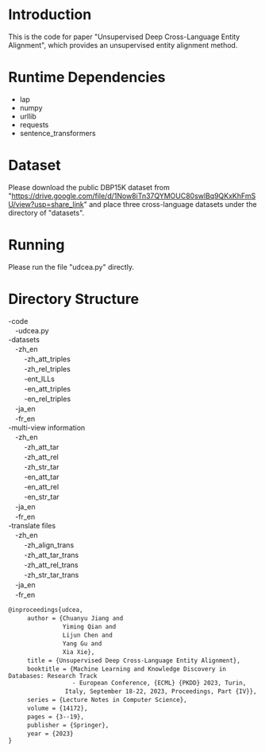 # Introduction
This is the code for paper "Unsupervised Deep Cross-Language Entity Alignment", which provides an unsupervised entity alignment method.

# Runtime Dependencies
* lap
* numpy
* urllib
* requests
* sentence_transformers
 

# Dataset
Please download the public DBP15K dataset from "https://drive.google.com/file/d/1Now8iTn37QYMOUC80swlBq9QKxKhFmSU/view?usp=share_link" and place three cross-language datasets under the directory of "datasets".


# Running
Please run the file "udcea.py" directly.


# Directory Structure  
-code  
 　-udcea.py  
-datasets  
 　-zh_en  
 　 　-zh_att_triples  
 　 　-zh_rel_triples  
 　 　-ent_ILLs  
 　 　-en_att_triples  
 　 　-en_rel_triples  
 　-ja_en  
 　-fr_en  
-multi-view information  
 　-zh_en  
 　 　-zh_att_tar  
 　 　-zh_att_rel  
 　 　-zh_str_tar  
 　 　-en_att_tar  
 　 　-en_att_rel  
 　 　-en_str_tar  
 　-ja_en  
 　-fr_en  
-translate files  
 　-zh_en  
 　 　-zh_align_trans  
 　 　-zh_att_tar_trans  
 　 　-zh_att_rel_trans  
 　 　-zh_str_tar_trans  
 　-ja_en  
 　-fr_en  

```
@inproceedings{udcea,  
 　 　author = {Chuanyu Jiang and  
 　 　 　 　 　  Yiming Qian and  
 　 　 　 　 　  Lijun Chen and  
 　 　 　 　 　  Yang Gu and  
 　 　 　 　 　  Xia Xie},  
 　 　title = {Unsupervised Deep Cross-Language Entity Alignment},  
 　 　booktitle = {Machine Learning and Knowledge Discovery in Databases: Research Track
                  - European Conference, {ECML} {PKDD} 2023, Turin,  
 　 　 　 　 　 　Italy, September 18-22, 2023, Proceedings, Part {IV}},  
 　 　series = {Lecture Notes in Computer Science},  
 　 　volume = {14172},  
 　 　pages = {3--19},  
 　 　publisher = {Springer},  
 　 　year = {2023}  
}
```